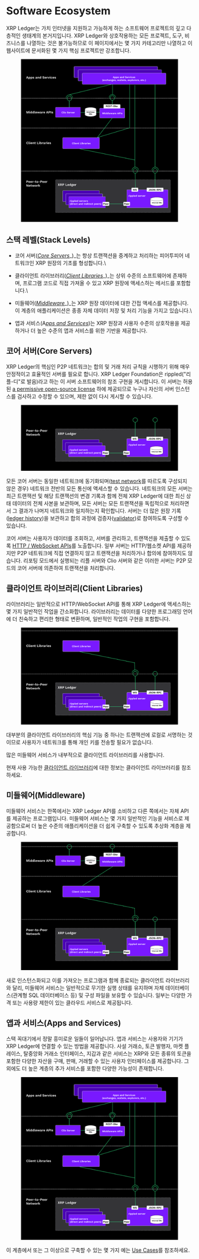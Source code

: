 # Software Ecosystem

XRP Ledger는 가치 인터넷을 지원하고 가능하게 하는 소프트웨어 프로젝트의 깊고 다층적인 생태계의 본거지입니다. XRP Ledger와 상호작용하는 모든 프로젝트, 도구, 비즈니스를 나열하는 것은 불가능하므로 이 페이지에서는 몇 가지 카테고리만 나열하고 이 웹사이트에 문서화된 몇 가지 핵심 프로젝트만 강조합니다.

<figure><img src="../.gitbook/assets/image (3) (1).png" alt=""><figcaption></figcaption></figure>

## 스택 레벨(Stack Levels)

* 코어 서버([_Core Servers_](https://xrpl.org/software-ecosystem.html#core-servers)_)_는 항상 트랜잭션을 중계하고 처리하는 피어투피어 네트워크인 XRP 원장의 기초를 형성합니다.\

* 클라이언트 라이브러리([_Client Libraries_](https://xrpl.org/software-ecosystem.html#client-libraries)_)_는 상위 수준의 소프트웨어에 존재하며, 프로그램 코드로 직접 가져올 수 있고 XRP 원장에 액세스하는 메서드를 포함합니다.\

* 미들웨어([_Middleware_](https://xrpl.org/software-ecosystem.html#middleware)_)_는 XRP 원장 데이터에 대한 간접 액세스를 제공합니다. 이 계층의 애플리케이션은 종종 자체 데이터 저장 및 처리 기능을 가지고 있습니다.\

* 앱과 서비스(A[_pps and Services_](https://xrpl.org/software-ecosystem.html#apps-and-services))는 XRP 원장과 사용자 수준의 상호작용을 제공하거나 더 높은 수준의 앱과 서비스를 위한 기반을 제공합니다.

## 코어 서버(Core Servers)

XRP Ledger의 핵심인 P2P 네트워크는 합의 및 거래 처리 규칙을 시행하기 위해 매우 안정적이고 효율적인 서버를 필요로 합니다. XRP Ledger Foundation은 rippled("리플-디"로 발음)라고 하는 이 서버 소프트웨어의 참조 구현을 게시합니다. 이 서버는 허용된 [a permissive open-source license](https://github.com/XRPLF/rippled/blob/develop/LICENSE.md) 하에 제공되므로 누구나 자신의 서버 인스턴스를 검사하고 수정할 수 있으며, 제한 없이 다시 게시할 수 있습니다.

<figure><img src="../.gitbook/assets/image (22).png" alt=""><figcaption></figcaption></figure>

모든 코어 서버는 동일한 네트워크에 동기화되며([test network](https://xrpl.org/parallel-networks.html)를 따르도록 구성되지 않은 경우) 네트워크 전반의 모든 통신에 액세스할 수 있습니다. 네트워크의 모든 서버는 최근 트랜잭션 및 해당 트랜잭션의 변경 기록과 함께 전체 XRP Ledger에 대한 최신 상태 데이터의 전체 사본을 보관하며, 모든 서버는 모든 트랜잭션을 독립적으로 처리하면서 그 결과가 나머지 네트워크와 일치하는지 확인합니다. 서버는 더 많은 원장 기록([ledger history](https://xrpl.org/ledger-history.html))을 보관하고 합의 과정에 검증자([validator](https://xrpl.org/rippled-server-modes.html#validators))로 참여하도록 구성할 수 있습니다.



코어 서버는 사용자가 데이터를 조회하고, 서버를 관리하고, 트랜잭션을 제출할 수 있도록 [HTTP / WebSocket APIs](https://xrpl.org/http-websocket-apis.html)를 노출합니다. 일부 서버는 HTTP/웹소켓 API를 제공하지만 P2P 네트워크에 직접 연결하지 않고 트랜잭션을 처리하거나 합의에 참여하지도 않습니다. 리포팅 모드에서 실행되는 리플 서버와 Clio 서버와 같은 이러한 서버는 P2P 모드의 코어 서버에 의존하여 트랜잭션을 처리합니다.



## 클라이언트 라이브러리(Client Libraries)

라이브러리는 일반적으로 HTTP/WebSocket API를 통해 XRP Ledger에 액세스하는 몇 가지 일반적인 작업을 간소화합니다. 라이브러리는 데이터를 다양한 프로그래밍 언어에 더 친숙하고 편리한 형태로 변환하며, 일반적인 작업의 구현을 포함합니다.

<figure><img src="../.gitbook/assets/image (1) (1).png" alt=""><figcaption></figcaption></figure>

대부분의 클라이언트 라이브러리의 핵심 기능 중 하나는 트랜잭션에 로컬로 서명하는 것이므로 사용자가 네트워크를 통해 개인 키를 전송할 필요가 없습니다.

많은 미들웨어 서비스가 내부적으로 클라이언트 라이브러리를 사용합니다.

현재 사용 가능한 [클라이언트 라이브러리](https://xrpl.org/client-libraries.html)에 대한 정보는 클라이언트 라이브러리를 참조하세요.



## 미들웨어(Middleware)

미들웨어 서비스는 한쪽에서는 XRP Ledger API를 소비하고 다른 쪽에서는 자체 API를 제공하는 프로그램입니다. 미들웨어 서비스는 몇 가지 일반적인 기능을 서비스로 제공함으로써 더 높은 수준의 애플리케이션을 더 쉽게 구축할 수 있도록 추상화 계층을 제공합니다.

<figure><img src="../.gitbook/assets/image (1) (1) (1).png" alt=""><figcaption></figcaption></figure>

새로 인스턴스화되고 이를 가져오는 프로그램과 함께 종료되는 클라이언트 라이브러리와 달리, 미들웨어 서비스는 일반적으로 무기한 실행 상태를 유지하며 자체 데이터베이스(관계형 SQL 데이터베이스 등) 및 구성 파일을 보유할 수 있습니다. 일부는 다양한 가격 또는 사용량 제한이 있는 클라우드 서비스로 제공됩니다.



## 앱과 서비스(Apps and Services)

스택 꼭대기에서 정말 흥미로운 일들이 일어납니다. 앱과 서비스는 사용자와 기기가 XRP Ledger에 연결할 수 있는 방법을 제공합니다. 사설 거래소, 토큰 발행자, 마켓 플레이스, 탈중앙화 거래소 인터페이스, 지갑과 같은 서비스는 XRP와 모든 종류의 토큰을 포함한 다양한 자산을 구매, 판매, 거래할 수 있는 사용자 인터페이스를 제공합니다. 그 외에도 더 높은 계층의 추가 서비스를 포함한 다양한 가능성이 존재합니다.

<figure><img src="../.gitbook/assets/image (2) (1).png" alt=""><figcaption></figcaption></figure>

이 계층에서 또는 그 이상으로 구축할 수 있는 몇 가지 예는 [Use Cases](https://xrpl.org/use-cases.html)를 참조하세요.
